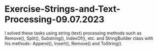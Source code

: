 # Exercise-Strings-and-Text-Processing-09.07.2023
I solved these tasks using string (text) processing methods such as Remove(), Split(), Substring(), IndexOf(), etc. and StringBuilder class with his methods- Append(), Insert(), Remove() and ToString().
